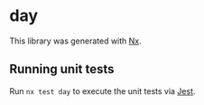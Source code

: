 # day

This library was generated with [Nx](https://nx.dev).

## Running unit tests

Run `nx test day` to execute the unit tests via [Jest](https://jestjs.io).
